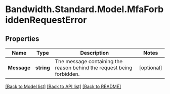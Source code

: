 # Bandwidth.Standard.Model.MfaForbiddenRequestError

## Properties

Name | Type | Description | Notes
------------ | ------------- | ------------- | -------------
**Message** | **string** | The message containing the reason behind the request being forbidden. | [optional] 

[[Back to Model list]](../README.md#documentation-for-models) [[Back to API list]](../README.md#documentation-for-api-endpoints) [[Back to README]](../README.md)

